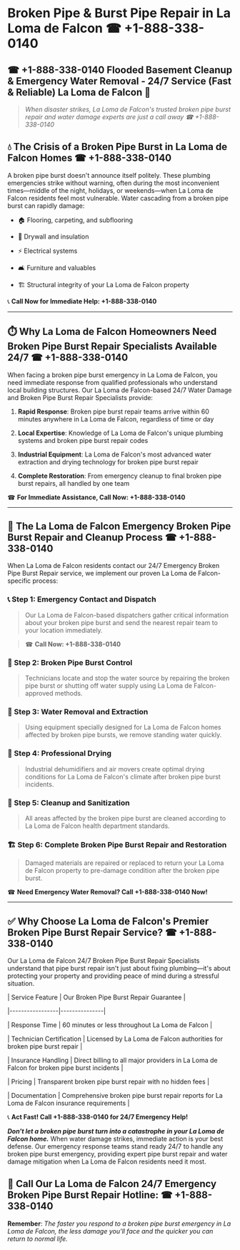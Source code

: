 # Broken Pipe & Burst Pipe Repair in La Loma de Falcon ☎ +1-888-338-0140  
## ☎ +1-888-338-0140 Flooded Basement Cleanup & Emergency Water Removal - 24/7 Service (Fast & Reliable) La Loma de Falcon 🚨  

> *When disaster strikes, La Loma de Falcon's trusted broken pipe burst repair and water damage experts are just a call away ☎ +1-888-338-0140*  

## 💧 The Crisis of a Broken Pipe Burst in La Loma de Falcon Homes ☎ +1-888-338-0140  

A broken pipe burst doesn't announce itself politely. These plumbing emergencies strike without warning, often during the most inconvenient times—middle of the night, holidays, or weekends—when La Loma de Falcon residents feel most vulnerable. Water cascading from a broken pipe burst can rapidly damage:  

* 🏠 Flooring, carpeting, and subflooring  
* 🧱 Drywall and insulation  
* ⚡ Electrical systems  
* 🛋️ Furniture and valuables  
* 🏗️ Structural integrity of your La Loma de Falcon property  

📞 **Call Now for Immediate Help: +1-888-338-0140**  

---  

## ⏱️ Why La Loma de Falcon Homeowners Need Broken Pipe Burst Repair Specialists Available 24/7 ☎ +1-888-338-0140  

When facing a broken pipe burst emergency in La Loma de Falcon, you need immediate response from qualified professionals who understand local building structures. Our La Loma de Falcon-based 24/7 Water Damage and Broken Pipe Burst Repair Specialists provide:  

1. **Rapid Response**: Broken pipe burst repair teams arrive within 60 minutes anywhere in La Loma de Falcon, regardless of time or day  
2. **Local Expertise**: Knowledge of La Loma de Falcon's unique plumbing systems and broken pipe burst repair codes  
3. **Industrial Equipment**: La Loma de Falcon's most advanced water extraction and drying technology for broken pipe burst repair  
4. **Complete Restoration**: From emergency cleanup to final broken pipe burst repairs, all handled by one team  

☎ **For Immediate Assistance, Call Now: +1-888-338-0140**  

---  

## 🔧 The La Loma de Falcon Emergency Broken Pipe Burst Repair and Cleanup Process ☎ +1-888-338-0140  

When La Loma de Falcon residents contact our 24/7 Emergency Broken Pipe Burst Repair service, we implement our proven La Loma de Falcon-specific process:  

### 📞 Step 1: Emergency Contact and Dispatch  
> Our La Loma de Falcon-based dispatchers gather critical information about your broken pipe burst and send the nearest repair team to your location immediately.  
> ☎ **Call Now: +1-888-338-0140**  

### 🚿 Step 2: Broken Pipe Burst Control  
> Technicians locate and stop the water source by repairing the broken pipe burst or shutting off water supply using La Loma de Falcon-approved methods.  

### 🌊 Step 3: Water Removal and Extraction  
> Using equipment specially designed for La Loma de Falcon homes affected by broken pipe bursts, we remove standing water quickly.  

### 💨 Step 4: Professional Drying  
> Industrial dehumidifiers and air movers create optimal drying conditions for La Loma de Falcon's climate after broken pipe burst incidents.  

### 🧼 Step 5: Cleanup and Sanitization  
> All areas affected by the broken pipe burst are cleaned according to La Loma de Falcon health department standards.  

### 🏗️ Step 6: Complete Broken Pipe Burst Repair and Restoration  
> Damaged materials are repaired or replaced to return your La Loma de Falcon property to pre-damage condition after the broken pipe burst.  

☎ **Need Emergency Water Removal? Call +1-888-338-0140 Now!**  

---  

## ✅ Why Choose La Loma de Falcon's Premier Broken Pipe Burst Repair Service? ☎ +1-888-338-0140  

Our La Loma de Falcon 24/7 Broken Pipe Burst Repair Specialists understand that pipe burst repair isn't just about fixing plumbing—it's about protecting your property and providing peace of mind during a stressful situation.  

| Service Feature | Our Broken Pipe Burst Repair Guarantee |  
|-----------------|---------------|  
| Response Time | 60 minutes or less throughout La Loma de Falcon |  
| Technician Certification | Licensed by La Loma de Falcon authorities for broken pipe burst repair |  
| Insurance Handling | Direct billing to all major providers in La Loma de Falcon for broken pipe burst incidents |  
| Pricing | Transparent broken pipe burst repair with no hidden fees |  
| Documentation | Comprehensive broken pipe burst repair reports for La Loma de Falcon insurance requirements |  

📞 **Act Fast! Call +1-888-338-0140 for 24/7 Emergency Help!**  

***Don't let a broken pipe burst turn into a catastrophe in your La Loma de Falcon home.*** When water damage strikes, immediate action is your best defense. Our emergency response teams stand ready 24/7 to handle any broken pipe burst emergency, providing expert pipe burst repair and water damage mitigation when La Loma de Falcon residents need it most.  

## 📱 Call Our La Loma de Falcon 24/7 Emergency Broken Pipe Burst Repair Hotline: ☎ +1-888-338-0140  

**Remember**: *The faster you respond to a broken pipe burst emergency in La Loma de Falcon, the less damage you'll face and the quicker you can return to normal life.*